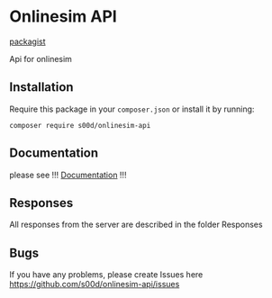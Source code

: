 # Onlinesim API

[packagist](https://packagist.org/packages/s00d/onlinesim-api)

Api for onlinesim

## Installation

Require this package in your `composer.json` or install it by running:
```
composer require s00d/onlinesim-api
```

## Documentation

please see !!! [Documentation](https://github.com/s00d/onlinesim-api/wiki) !!!

## Responses

All responses from the server are described in the folder Responses

## Bugs

If you have any problems, please create Issues here 
https://github.com/s00d/onlinesim-api/issues
